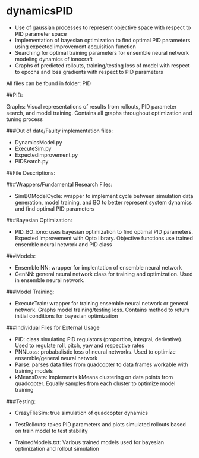 # dynamicsPID
- Use of gaussian processes to represent objective space with respect to PID parameter space
- Implementation of bayesian optimization to find optimal PID parameters using expected improvement acquisition function
- Searching for optimal training parameters for ensemble neural network modeling dynamics of ionocraft 
- Graphs of predicted rollouts, training/testing loss of model with respect to epochs and loss gradients with respect to PID parameters

All files can be found in folder: PID

##PID:
  
  Graphs: Visual representations of results from rollouts, PID parameter search, and model training. Contains all graphs throughout optimization and tuning process
  
  ###Out of date/Faulty implementation files:
  - DynamicsModel.py
  - ExecuteSim.py
  - ExpectedImprovement.py 
  - PIDSearch.py
  
  ##File Descriptions:
  
  ###Wrappers/Fundamental Research Files:
  - SimBOModelCycle: wrapper to implement cycle between simulation data generation, model training, and BO to better represent system dynamics and find optimal PID parameters
  
  ###Bayesian Optimization:
  - PID_BO_iono: uses bayesian optimization to find optimal PID parameters. Expected improvement with Opto library. Objective functions use trained ensemble neural network and PID class
  
  ###Models:
  - Ensemble NN: wrapper for implentation of ensemble neural network
  - GenNN: general neural network class for training and optimization. Used in ensemble neural network.
  
  ###Model Training:
  - ExecuteTrain: wrapper for training ensemble neural network or general network. Graphs model training/testing loss. Contains method to return initial conditions for bayesian optimization
  
  ###Individual Files for External Usage
  - PID: class simulating PID regulators (proportion, integral, derivative). Used to regulate roll, pitch, yaw and respective rates
  - PNNLoss: probabalistic loss of neural networks. Used to optimize ensemble/general neural network
  - Parse: parses data files from quadcopter to data frames workable with training models
  - kMeansData: Implements kMeans clustering on data points from quadcopter. Equally samples from each cluster to optimize model training
  
  ###Testing:
  - CrazyFlieSim: true simulation of quadcopter dynamics 
  - TestRollouts: takes PID parameters and plots simulated rollouts based on train model to test stability

  - TrainedModels.txt: Various trained models used for bayesian optimization and rollout simulation
